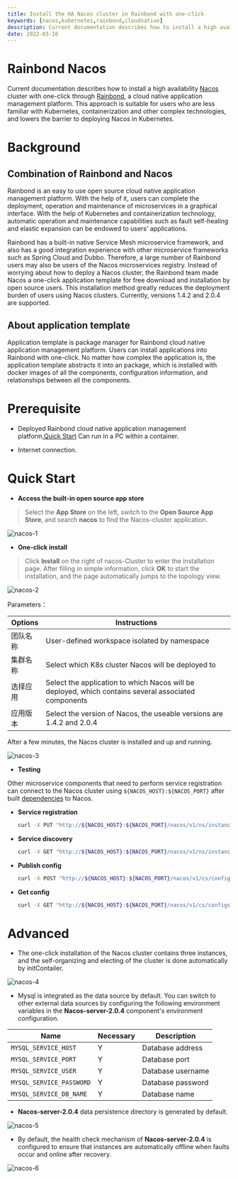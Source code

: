 ```yaml
---
title: Install the HA Nacos cluster in Rainbond with one-click
keywords: [nacos,kubernetes,rainbond,cloudnative]
description: Current documentation describes how to install a high availability Nacos cluster with one click through Rainbond, a cloud native application management platform.
date: 2022-03-16
---
```


# Rainbond Nacos

Current documentation describes how to install a high availability [Nacos](https://nacos.io) cluster with one-click through [Rainbond](https://www.rainbond.com/?channel=nacos), a cloud native application management platform. This approach is suitable for users who are less familiar with Kubernetes, containerization and other complex technologies, and lowers the barrier to deploying Nacos in Kubernetes.

# Background

## Combination of Rainbond and Nacos

Rainbond is an easy to use open source cloud native application management platform. With the help of it, users can complete the deployment, operation and maintenance of microservices in a graphical interface. With the help of Kubernetes and containerization technology, automatic operation and maintenance capabilities such as fault self-healing and elastic expansion can be endowed to users' applications.

Rainbond has a built-in native Service Mesh microservice framework, and also has a good integration experience with other microservice frameworks such as Spring Cloud and Dubbo. Therefore, a large number of Rainbond users may also be users of the Nacos microservices registry. Instead of worrying about how to deploy a Nacos cluster, the Rainbond team made Nacos a one-click application template for free download and installation by open source users. This installation method greatly reduces the deployment burden of users using Nacos clusters. Currently, versions 1.4.2 and 2.0.4 are supported.

## About application template

Application template is package manager for Rainbond cloud native application management platform. Users can install applications into Rainbond with one-click. No matter how complex the application is, the application template abstracts it into an package, which is installed with docker images of all the components, configuration information, and relationships between all the components.

# Prerequisite

- Deployed Rainbond cloud native application management platform,[Quick Start](https://www.rainbond.com/docs/quick-start/quick-install/?channel=nacos) Can run in a PC within a container.

- Internet connection.

# Quick Start

* **Access the built-in open source app store**

> Select the **App Store** on the left, switch to the **Open Source App Store**, and search **nacos** to find the Nacos-cluster application.

![nacos-1](https://static.goodrain.com/wechat/nacos-cluster/nacos-cluster-1.png)

* **One-click install**

> Click **Install** on the right of nacos-Cluster to enter the installation page. After filling in simple information, click **OK** to start the installation, and the page automatically jumps to the topology view.

![nacos-2](https://static.goodrain.com/wechat/nacos-cluster/nacos-cluster-2.png)

Parameters：

| Options | Instructions                                                                                         |
| ------- | ---------------------------------------------------------------------------------------------------- |
| 团队名称    | User-defined workspace isolated by namespace                                                         |
| 集群名称    | Select which K8s cluster Nacos will be deployed to                                                   |
| 选择应用    | Select the application to which Nacos will be deployed, which contains several associated components |
| 应用版本    | Select the version of Nacos, the useable versions are 1.4.2 and 2.0.4                                |

After a few minutes, the Nacos cluster is installed and up and running.

![nacos-3](https://static.goodrain.com/wechat/nacos-cluster/nacos-cluster-3.png)

* **Testing**

Other microservice components that need to perform service registration can connect to the Nacos cluster using `${NACOS_HOST}:${NACOS_PORT}` after built [dependencies](https://www.rainbond.com/docs/use-manual/user-manual/component-connection/regist_and_discover) to Nacos.

* **Service registration**
  
  ```bash
  curl -X PUT "http://${NACOS_HOST}:${NACOS_PORT}/nacos/v1/ns/instance?serviceName=nacos.naming.serviceName&ip=20.18.7.10&port=8080"
  ```

* **Service discovery**
  
  ```bash
  curl -X GET "http://${NACOS_HOST}:${NACOS_PORT}/nacos/v1/ns/instance/list?serviceName=nacos.naming.serviceName"
  ```

* **Publish config**
  
  ```bash
  curl -X POST "http://${NACOS_HOST}:${NACOS_PORT}/nacos/v1/cs/configs?dataId=nacos.cfg.dataId&group=test&content=helloWorld"
  ```

* **Get config**
  
  ```bash
  curl -X GET "http://${NACOS_HOST}:${NACOS_PORT}/nacos/v1/cs/configs?dataId=nacos.cfg.dataId&group=test"
  ```

# Advanced

- The one-click installation of the Nacos cluster contains three instances, and the self-organizing and electing of the cluster is done automatically by initContailer.

![nacos-4](https://static.goodrain.com/wechat/nacos-cluster/nacos-cluster-4.png)

- Mysql is integrated as the data source by default. You can switch to other external data sources by configuring the following environment variables in the **Nacos-server-2.0.4** component's environment configuration.

| Name                     | Necessary | Description       |
| ------------------------ | --------- | ----------------- |
| `MYSQL_SERVICE_HOST`     | Y         | Database address  |
| `MYSQL_SERVICE_PORT`     | Y         | Database port     |
| `MYSQL_SERVICE_USER`     | Y         | Database username |
| `MYSQL_SERVICE_PASSWORD` | Y         | Database password |
| `MYSQL_SERVICE_DB_NAME`  | Y         | Database name     |

- **Nacos-server-2.0.4** data persistence directory is generated by default.

![nacos-5](https://static.goodrain.com/wechat/nacos-cluster/nacos-cluster-5.png)

- By default, the health check mechanism of **Nacos-server-2.0.4** is configured to ensure that instances are automatically offline when faults occur and online after recovery.

![nacos-6](https://static.goodrain.com/wechat/nacos-cluster/nacos-cluster-6.png)
